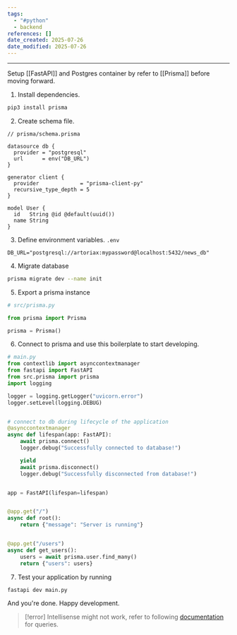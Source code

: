 ```yaml
---
tags:
  - "#python"
  - backend
references: []
date_created: 2025-07-26
date_modified: 2025-07-26
---
```

---

Setup [[FastAPI]] and Postgres container by refer to [[Prisma]] before moving forward.

1. Install dependencies.

```bash
pip3 install prisma
```

2. Create schema file.

```prisma
// prisma/schema.prisma

datasource db {
  provider = "postgresql"
  url      = env("DB_URL")
}

generator client {
  provider             = "prisma-client-py"
  recursive_type_depth = 5
}

model User {
  id   String @id @default(uuid())
  name String
}
```

3. Define environment variables. `.env`

```
DB_URL="postgresql://artoriax:mypassword@localhost:5432/news_db"
```

4. Migrate database

```bash
prisma migrate dev --name init
```

5. Export a prisma instance

```python
# src/prisma.py

from prisma import Prisma

prisma = Prisma()
```

6. Connect to prisma and use this boilerplate to start developing.

```python
# main.py
from contextlib import asynccontextmanager
from fastapi import FastAPI
from src.prisma import prisma
import logging

logger = logging.getLogger("uvicorn.error")
logger.setLevel(logging.DEBUG)


# connect to db during lifecycle of the application
@asynccontextmanager
async def lifespan(app: FastAPI):
    await prisma.connect()
    logger.debug("Successfully connected to database!")

    yield
    await prisma.disconnect()
    logger.debug("Successfully disconnected from database!")


app = FastAPI(lifespan=lifespan)


@app.get("/")
async def root():
    return {"message": "Server is running"}


@app.get("/users")
async def get_users():
    users = await prisma.user.find_many()
    return {"users": users}
```

7. Test your application by running

```bash
fastapi dev main.py
```

And you're done. Happy development.

> [!error]
> Intellisense might not work, refer to following [documentation](https://prisma-client-py.readthedocs.io/en/stable/reference/operations/) for queries.

